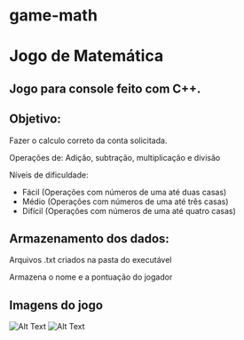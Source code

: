 # game-math

<h1>Jogo de Matemática</h1>

<h2>Jogo para console feito com C++.</h2>

<h2>Objetivo:</h2>

<p>Fazer o calculo correto da conta solicitada.</p>

<p>Operações de: Adição, subtração, multiplicação e divisão</p>

<p>Níveis de dificuldade:</p>

<ul>
    <li>Fácil   (Operações com números de uma até duas casas)</li>
    <li>Médio   (Operações com números de uma até três casas)</li>
    <li>Difícil (Operações com números de uma até quatro casas)</li>
</ul>

<h2>Armazenamento dos dados:</h2>

<p>Arquivos .txt criados na pasta do executável</p>
<p>Armazena o nome e a pontuação do jogador</p>

<h2>Imagens do jogo</h2>

![Alt Text](https://github.com/thalysonrodrigues/game-math/raw/master/pages/rungame1.png)
![Alt Text](https://github.com/thalysonrodrigues/game-math/raw/master/pages/rungame2.png)

#

